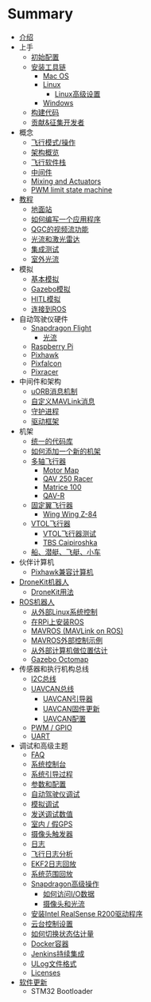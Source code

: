 # Summary

* [介绍](README.md)
* 上手
    * [初始配置](starting-initial-config.md)
    * [安装工具链](starting-installing.md)
        * [Mac OS](starting-installing-mac.md)
        * [Linux](starting-installing-linux.md)
            * [Linux高级设置](starting-installing-linux-boutique.md)
        * [Windows](starting-installing-windows.md)
    * [构建代码](starting-building.md)
    * [贡献&征集开发者](starting-contributing.md)
* 概念
    * [飞行模式\/操作](concept-flight-modes.md)
    * [架构概览](concept-architecture.md)
    * [飞行软件栈](concept-flight-stack.md)
    * [中间件](concept-middleware.md)
    * [Mixing and Actuators](concept-mixing.md)
    * [PWM limit state machine](concept-pwm_limit.md)
* [教程](tutorials.md)
    * [地面站](qgroundcontrol-intro.md)
    * [如何编写一个应用程序](tutorial-hello-sky.md)
    * [QGC的视频流功能](advanced-videostreaming-qgc.md)
    * [光流和激光雷达](flow_lidar_setup.md)
    * [集成测试](tutorial-integration-testing.md)
    * [室外光流](optical-flow-outdoors.md)
* 模拟
    * [基本模拟](simulation-sitl.md)
    * [Gazebo模拟](simulation-gazebo.md)
    * [HITL模拟](simulation-hitl.md)
    * [连接到ROS](simulation-ros-interface.md)
* 自动驾驶仪硬件
    * [Snapdragon Flight](hardware-snapdragon.md)
        * [光流](optical_flow.md)
    * [Raspberry Pi](hardware-rpi.md)
    * [Pixhawk](hardware-pixhawk.md)
    * [Pixfalcon](hardware-pixfalcon.md)
    * [Pixracer](hardware-pixracer.md)
* 中间件和架构
    * [uORB消息机制](advanced-uorb.md)
    * [自定义MAVLink消息](custom-mavlink-message.md)
    * [守护进程](architecture-daemon.md)
    * [驱动框架](advanced-drivers.md)
* 机架
    * [统一的代码库](airframes-architecture.md)
    * [如何添加一个新的机架](airframes-adding-a-new-frame.md)
    * [多轴飞行器](airframes-multicopter.md)
        * [Motor Map](airframes-motor-map.md)
        * [QAV 250 Racer](airframes-multicopter-qav250.md)
        * [Matrice 100](airframes-multicopter-matrice100.md)
        * [QAV-R](qav-r.md)
    * [固定翼飞行器](airframes-plane.md)
        * [Wing Wing Z-84](airframes-plane-wing-z-84.md)
    * [VTOL飞行器](airframes-vtol.md)
        * [VTOL飞行器测试](airframes-vtol-testing.md)
        * [TBS Caipiroshka](airframes-vtol-caipiroshka.md)
    * [船、潜艇、飞艇、小车](airframes-experimental.md)
* 伙伴计算机
    * [Pixhawk兼容计算机](pixhawk-companion-computer.md)
* [DroneKit机器人](robotics-using-dronekit.md)
    * [DroneKit用法](dronekit-example.md)
* [ROS机器人](robotics-using-ros.md)
    * [从外部Linux系统控制](offboard-control.md)
    * [在RPi上安装ROS](ros-raspberrypi-installation.md)
    * [MAVROS \(MAVLink on ROS\)](ros-mavros-installation.md)
    * [MAVROS外部控制示例](ros-mavros-offboard.md)
    * [从外部计算机做位置估计](external-position.md)
    * [Gazebo Octomap](simulation-gazebo-octomap.md)
* 传感器和执行机构总线
    * [I2C总线](i2c-intro.md)
    * [UAVCAN总线](uavcan-intro.md)
        * [UAVCAN引导器](uavcan-bootloader-installation.md)
        * [UAVCAN固件更新](uavcan-node-firmware.md)
        * [UAVCAN配置](uavcan-node-enumeration.md)
    * [PWM \/ GPIO](pwm-gpio-intro.md)
    * [UART](uart-intro.md)
* 调试和高级主题
    * [FAQ](advanced-faq.md)
    * [系统控制台](advanced-system-console.md)
    * [系统引导过程](advanced-system-startup.md)
    * [参数和配置](advanced-configurations.md)
    * [自动驾驶仪调试](advanced-gdb-debugging.md)
    * [模拟调试](simulation-debugging.md)
    * [发送调试数值](advanced-debug-values.md)
    * [室内 \/ 假GPS](advanced-fake-gps.md)
    * [摄像头触发器](advanced-camera-trigger.md)
    * [日志](advanced-logging.md)
    * [飞行日志分析](flight_log_analysis.md)
    * [EKF2日志回放](ekf2_log_replay.md)
    * [系统范围回放](advanced-replay.md)
    * [Snapdragon高级操作](advanced-snapdragon.md)
        * [如何访问I\/O数据](advanced-accessing-io-data.md)
        * [摄像头和光流](advanced-snapdragon_camera.md)
    * [安装Intel RealSense R200驱动程序](advanced-realsense_intel.md)
    * [云台控制设置](advanced-gimbal-control.md)
    * [如何切换状态估计量](advanced-switching_state_estimators.md)
    * [Docker容器](advanced-docker.md)
    * [Jenkins持续集成](advanced-jenkins-ci.md)
    * [ULog文件格式](advanced-ulog-file-format.md)
    * [Licenses](advanced-licenses.md)
* [软件更新](software_update.md)
    * STM32 Bootloader
